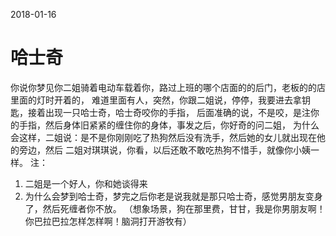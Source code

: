 2018-01-16
# 哈士奇
你说你梦见你二姐骑着电动车载着你，路过上班的哪个店面的的后门，老板的的店里面的灯时开着的，
难道里面有人，突然，你跟二姐说，停停，我要进去拿钥匙，接着出现一只哈士奇，哈士奇咬你的手指，
后面准确的说，不是咬，是注你的手指，然后身体旧紧紧的缠住你的身体，事发之后，你好奇的问二姐，
为什么会这样，二姐说：是不是你刚刚吃了热狗然后没有洗手，然后她的女儿就出现在他的旁边，然后
二姐对琪琪说，你看，以后还敢不敢吃热狗不惜手，就像你小姨一样。
注：
1. 二姐是一个好人，你和她谈得来
2. 为什么会梦到哈士奇，梦完之后你老是说我就是那只哈士奇，感觉男朋友变身了，然后死缠者你不放。
（想象场景，狗在那里费，甘甘，我是你男朋友啊！你巴拉巴拉怎样怎样啊！脑洞打开游牧有）
